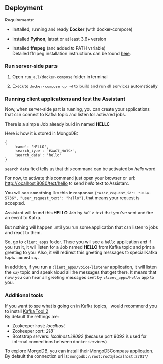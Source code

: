 ## Deployment

Requirements: 

- Installed, running and ready __Docker__ (with docker-compose) 

- Installed __Python__, latest or at least 3.6+ version

- Installed __ffmpeg__ (and added to PATH variable)  
Detailed ffmpeg installation instructions can be found [here](http://blog.gregzaal.com/how-to-install-ffmpeg-on-windows/). 

### Run server-side parts

1) Open `run_all/docker-compose` folder in terminal

2) Execute `docker-compose up -d` to build and run all services automatically

### Running client applications and test the Assistant

Now, when server-side part is running, you can create your applications that can connect to Kafka topic and listen for activated jobs.

There is a simple Job already build in named __HELLO__

Here is how it is stored in MongoDB:
```
{
    'name': 'HELLO',
    'search_type': 'EXACT_MATCH',
    'search_data': 'hello'
}
```

`search_data` field tells us that this command can be activated by _hello_ word

For now, to activate this command just open your browser on url: <http://localhost:8080/text/hello> to send _hello_ text to Assistant.

You will see something like this in response: `{"user_request_id": "0154-5736", "user_request_text": "hello"}`,
that means your request is accepted.

Assistant will found this __HELLO__ Job by `hello` text that you've sent and fire an event to Kafka.

But nothing will happen until you run some application that can listen to jobs and react to them.

So, go to `client_apps` folder. There you will see a `hello` application and if you run it, it will listen for a Job named __HELLO__ from Kafka topic and print a greeting to you. Also, it will redirect this greeting messages to special Kafka topic named `say`.

In addition, if you run a `client_apps/voice-listener` application, it will listen the `say` topic and
speak aloud all the messages that get there. It means that now you can hear all greeting messages sent by `client_apps/hello` app to you.  

### Additional tools

If you want to see what is going on in Kafka topics, I would recommend you to install [Kafka Tool 2](https://www.kafkatool.com/download.html)  
By default the settings are:
- Zookeeper host: _localhost_
- Zookeeper port: _2181_
- Bootstrap servers: _localhost:29092_ (because port 9092 is used for internal connections between docker services)

To explore MongoDB, you can install their MongoDBCompass application.  
By default the connection url is: `mongodb://root:root@localhost:27017/`
